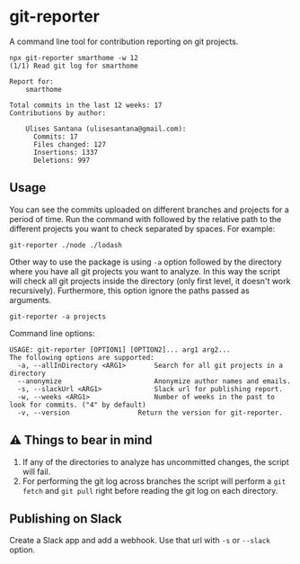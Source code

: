 # git-reporter

A command line tool for contribution reporting on git projects.

```shell
npx git-reporter smarthome -w 12 
(1/1) Read git log for smarthome

Report for: 
    smarthome

Total commits in the last 12 weeks: 17
Contributions by author:

    Ulises Santana (ulisesantana@gmail.com):
      Commits: 17
      Files changed: 127
      Insertions: 1337
      Deletions: 997
```

## Usage

You can see the commits uploaded on different branches and projects for a 
period of time. Run the command with followed by the relative 
path to the different projects you want to check separated by spaces. For 
example:

```shell
git-reporter ./node ./lodash
```

Other way to use the package is using `-a` option followed by the directory 
where you have all git projects you want to analyze. In this way the script 
will check all git projects inside the directory (only first level, it 
doesn't work recursively). Furthermore, this option ignore the paths passed 
as arguments.

```shell
git-reporter -a projects
```

Command line options:
```shell
USAGE: git-reporter [OPTION1] [OPTION2]... arg1 arg2...
The following options are supported:
  -a, --allInDirectory <ARG1>   	Search for all git projects in a directory
  --anonymize                   	Anonymize author names and emails.
  -s, --slackUrl <ARG1>         	Slack url for publishing report.
  -w, --weeks <ARG1>            	Number of weeks in the past to look for commits. ("4" by default)
  -v, --version               	Return the version for git-reporter.
```

## ⚠️ Things to bear in mind

1. If any of the directories to analyze has uncommitted changes, the script 
   will fail.
1. For performing the git log across branches the script will perform a `git 
   fetch` and `git pull` right before reading the git log on each directory.

## Publishing on Slack

Create a Slack app and add a webhook. Use that url with `-s` or `--slack` 
option.
